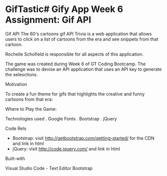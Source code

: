 # GifTastic# Gify App Week 6 Assignment: Gif API 

Gif API
The 60's cartoons gif API Trivia is a web application that allows users to click on a list of cartoons from the era and see snippets from that cartoon.

Rochelle Schofield is responsible for all aspects of this application.

The game was created during Week 6 of GT Coding Bootcamp. The challenge was to devise an API application that uses an API key to generate the selesctions. 

 Motivation

 To create a fun theme for gifs that highlights the creative and funny cartoons from that era:

 Where to Play the Game: 

 Technologies used . Google Fonts . Bootstrap . jQuery

 Code Rels

- Bootstrap: visit http://getbootstrap.com/getting-started/ for the CDN and link in html
- jQuery: visit http://code.jquery.com/ and link in html

 Built-with

Visual Studio Code - Text Editor
Bootstrap